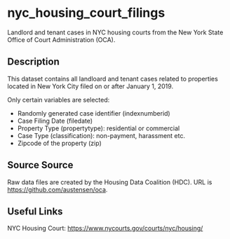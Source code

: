# nyc_housing_court_filings
Landlord and tenant cases in NYC housing courts from the New York State Office of Court Administration (OCA).

## Description

This dataset contains all landloard and tenant cases related to properties located in New York City filed on or after January 1, 2019.

Only certain variables are selected:

- Randomly generated case identifier (indexnumberid)
- Case Filing Date (filedate)
- Property Type (propertytype): residential or commercial
- Case Type (classification): non-payment, harassment etc.
- Zipcode of the property (zip)


## Source Source

Raw data files are created by the Housing Data Coalition (HDC). URL is https://github.com/austensen/oca.


## Useful Links

NYC Housing Court: https://www.nycourts.gov/courts/nyc/housing/ 

